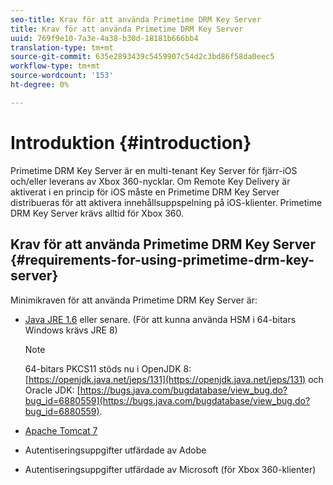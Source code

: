 ```yaml
---
seo-title: Krav för att använda Primetime DRM Key Server
title: Krav för att använda Primetime DRM Key Server
uuid: 769f9e10-7a3e-4a38-b30d-18181b666bb4
translation-type: tm+mt
source-git-commit: 635e2893439c5459907c54d2c3bd86f58da0eec5
workflow-type: tm+mt
source-wordcount: '153'
ht-degree: 0%

---
```



# Introduktion {#introduction}

Primetime DRM Key Server är en multi-tenant Key Server för fjärr-iOS och/eller leverans av Xbox 360-nycklar. Om Remote Key Delivery är aktiverat i en princip för iOS måste en Primetime DRM Key Server distribueras för att aktivera innehållsuppspelning på iOS-klienter. Primetime DRM Key Server krävs alltid för Xbox 360.

## Krav för att använda Primetime DRM Key Server {#requirements-for-using-primetime-drm-key-server}

Minimikraven för att använda Primetime DRM Key Server är:

* [Java JRE 1.6](https://www.oracle.com/technetwork/java/javase/downloads/index.html) eller senare. (För att kunna använda HSM i 64-bitars Windows krävs JRE 8)

   >[!NOTE]
   >
   >64-bitars PKCS11 stöds nu i OpenJDK 8: [https://openjdk.java.net/jeps/131](https://openjdk.java.net/jeps/131) och Oracle JDK: [https://bugs.java.com/bugdatabase/view_bug.do?bug_id=6880559](https://bugs.java.com/bugdatabase/view_bug.do?bug_id=6880559).

* [Apache Tomcat 7](https://tomcat.apache.org)
* Autentiseringsuppgifter utfärdade av Adobe
* Autentiseringsuppgifter utfärdade av Microsoft (för Xbox 360-klienter)